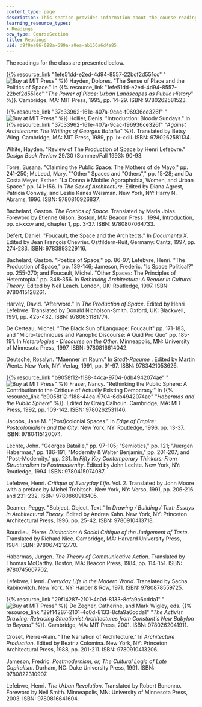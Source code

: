 ```yaml
---
content_type: page
description: This section provides information about the course readings.
learning_resource_types:
- Readings
ocw_type: CourseSection
title: Readings
uid: d9f9ea86-098a-699a-a0ea-ab156a6d4e85
---
```


The readings for the class are presented below.

{{% resource_link "1efe51dd-e2ed-4d94-8557-22bcf2d551cc" "![Buy at MIT Press](/images/mp_logo.gif)" %}} Hayden, Dolores. "The Sense of Place and the Politics of Space." In {{% resource_link "1efe51dd-e2ed-4d94-8557-22bcf2d551cc" "_The Power of Place: Urban Landscapes as Public History_" %}}. Cambridge, MA: MIT Press, 1995, pp. 14-29. ISBN: 9780262581523.

{{% resource_link "37c33962-161e-407a-9cac-f96936ce326f" "![Buy at MIT Press](/images/mp_logo.gif)" %}} Hollier, Denis. "Introduction: Bloody Sundays." In {{% resource_link "37c33962-161e-407a-9cac-f96936ce326f" "_Against Architecture: The Writings of Georges Bataille_" %}}. Translated by Betsy Wing. Cambridge, MA: MIT Press, 1989, pp. ix-xxiii. ISBN: 9780262581134.

White, Hayden. "Review of The Production of Space by Henri Lefebvre." _Design Book Review_ 29/30 (Summer/Fall 1993): 90-93.

Torre, Susana. "Claiming the Public Space: The Mothers of de Mayo," pp. 241-250; McLeod, Mary. ""Other" Spaces and "Others"," pp. 15-28; and Da Costa Meyer, Esther. "La Donna è Mobile: Agoraphobia, Women, and Urban Space." pp. 141-156. In _The Sex of Architecture_. Edited by Diana Agrest, Patricia Conway, and Leslie Kanes Weisman. New York, NY: Harry N. Abrams, 1996. ISBN: 9780810926837.

Bachelard, Gaston. _The Poetics of Space_. Translated by Maria Jolas. Foreword by Etienne Gilson. Boston, MA: Beacon Press , 1994, Introduction, pp. xi-xxxv and, chapter 1, pp. 3-37. ISBN: 9780807064733.

Defert, Daniel. "Foucault, the Space and the Architects." In _Documenta X_. Edited by Jean François Chevrier. Ostfildern-Ruit, Germany: Cantz, 1997, pp. 274-283. ISBN: 9783893229116.

Bachelard, Gaston. "Poetics of Space," pp. 86-97; Lefebvre, Henri. "The Production of Space," pp. 139-146; Jameson, Frederic. "Is Space Political?" pp. 255-270; and Foucault, Michel. "Other Spaces: The Principles of Heterotopia." pp. 348-356. In _Rethinking Architecture: A Reader in Cultural Theory_. Edited by Neil Leach. London, UK: Routledge, 1997. ISBN: 9780415128261.

Harvey, David. "Afterword." In _The Production of Space_. Edited by Henri Lefebvre. Translated by Donald Nicholson-Smith. Oxford, UK: Blackwell, 1991, pp. 425-432. ISBN: 9780631181774.

De Certeau, Michel. "The Black Sun of Language: Foucault" pp. 171-183, and "Micro-techniques and Panoptic Discourse: A Quid Pro Quo" pp. 185-191. In _Heterologies - Discourse on the Other_. Minneapolis, MN: University of Minnesota Press, 1997. ISBN: 9780816614042.

Deutsche, Rosalyn. "Maenner im Raum." In _Stadt-Raeume_ . Edited by Martin Wentz. New York, NY: Verlag, 1991, pp. 91-97. ISBN: 9783421053626.

{{% resource_link "b9058f12-f188-44ca-9704-6db4942074ae" "![Buy at MIT Press](/images/mp_logo.gif)" %}} Fraser, Nancy. "Rethinking the Public Sphere: A Contribution to the Critique of Actually Existing Democracy." In {{% resource_link "b9058f12-f188-44ca-9704-6db4942074ae" "_Habermas and the Public Sphere_" %}}. Edited by Craig Calhoun. Cambridge, MA: MIT Press, 1992, pp. 109-142. ISBN: 9780262531146.

Jacobs, Jane M. "(Post)colonial Spaces." In _Edge of Empire: Postcolonialism and the City_. New York, NY: Routledge, 1996, pp. 13-37. ISBN: 9780415120074.

Lechte, John. "Georges Bataille," pp. 97-105; "Semiotics," pp. 121; "Juergen Habermas," pp. 186-191; "Modernity & Walter Benjamin," pp. 201-207; and "Post-Modernity." pp. 231. In _Fifty Key Contemporary Thinkers: From Structuralism to Postmodernity_. Edited by John Lechte. New York, NY: Routledge, 1994. ISBN: 9780415074087.

Lefebvre, Henri. _Critique of Everyday Life_. Vol. 2. Translated by John Moore with a preface by Michel Trebitsch. New York, NY: Verso, 1991, pp. 206-216 and 231-232. ISBN: 9780860913405.

Deamer, Peggy. "Subject, Object, Text." In _Drawing / Building / Text: Essays in Architectural Theory_. Edited by Andrea Kahn. New York, NY: Princeton Architectural Press, 1996, pp. 25-42. ISBN: 9780910413718.

Bourdieu, Pierre. _Distinction: A Social Critique of the Judgement of Taste_. Translated by Richard Nice. Cambridge, MA: Harvard University Press, 1984. ISBN: 9780674212770.

Habermas, Jurgen. _The Theory of Communicative Action_. Translated by Thomas McCarthy. Boston, MA: Beacon Press, 1984, pp. 114-151. ISBN: 9780745607702.

Lefebvre, Henri. _Everyday Life in the Modern World_. Translated by Sacha Rabinovitch. New York, NY: Harper & Row, 1971. ISBN: 9780878559725.

{{% resource_link "29f14287-2101-4c0d-8133-8cfa9a6cdda1" "![Buy at MIT Press](/images/mp_logo.gif)" %}} De Zegher, Catherine, and Mark Wigley, eds. {{% resource_link "29f14287-2101-4c0d-8133-8cfa9a6cdda1" "_The Activist Drawing: Retracing Situationist Architectures from Constant's New Babylon to Beyond_" %}}. Cambridge, MA: MIT Press, 2001. ISBN: 9780262041911.

Croset, Pierre-Alain. "The Narration of Architecture." In _Architecture Production_. Edited by Beatriz Colomina. New York, NY: Princeton Architectural Press, 1988, pp. 201-211. ISBN: 9780910413206.

Jameson, Fredric. _Postmodernism, or, The Cultural Logic of Late Capitalism_. Durham, NC: Duke University Press, 1991. ISBN: 9780822310907.

Lefebvre, Henri. _The Urban Revolution_. Translated by Robert Bononno. Foreword by Neil Smith. Minneapolis, MN: University of Minnesota Press, 2003. ISBN: 9780816641604.